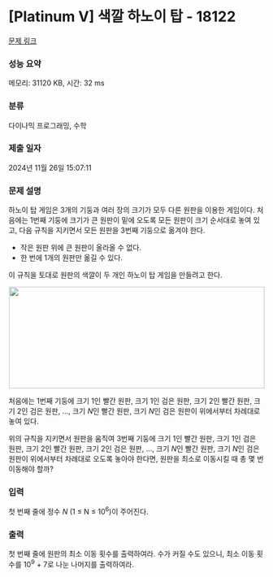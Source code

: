 # [Platinum V] 색깔 하노이 탑 - 18122 

[문제 링크](https://www.acmicpc.net/problem/18122) 

### 성능 요약

메모리: 31120 KB, 시간: 32 ms

### 분류

다이나믹 프로그래밍, 수학

### 제출 일자

2024년 11월 26일 15:07:11

### 문제 설명

<p>하노이 탑 게임은 3개의 기둥과 여러 장의 크기가 모두 다른 원판을 이용한 게임이다. 처음에는 1번째 기둥에 크기가 큰 원판이 밑에 오도록 모든 원판이 크기 순서대로 놓여 있고, 다음 규칙을 지키면서 모든 원판을 3번째 기둥으로 옮겨야 한다.</p>

<ul>
	<li>작은 원판 위에 큰 원판이 올라올 수 없다.</li>
	<li>한 번에 1개의 원판만 옮길 수 있다.</li>
</ul>

<p>이 규칙을 토대로 원판의 색깔이 두 개인 하노이 탑 게임을 만들려고 한다.</p>

<p style="text-align: center;"><img alt="" src="https://upload.acmicpc.net/d952ce38-90ae-4882-a9b4-5c4b23701599/-/preview/" style="width: 503px; height: 200px;"></p>

<p>처음에는 1번째 기둥에 크기 1인 빨간 원판, 크기 1인 검은 원판, 크기 2인 빨간 원판, 크기 2인 검은 원판, …, 크기 <em>N</em>인 빨간 원판, 크기 <em>N</em>인 검은 원판이 위에서부터 차례대로 놓여 있다.</p>

<p>위의 규칙을 지키면서 원판을 움직여 3번째 기둥에 크기 1인 빨간 원판, 크기 1인 검은 원판, 크기 2인 빨간 원판, 크기 2인 검은 원판, …, 크기 <em>N</em>인 빨간 원판, 크기 <em>N</em>인 검은 원판이 위에서부터 차례대로 오도록 놓아야 한다면, 원판을 최소로 이동시킬 때 총 몇 번 이동해야 할까?</p>

### 입력 

 <p>첫 번째 줄에 정수 <em>N </em>(1 ≤ N ≤ 10<sup>6</sup>)이 주어진다.</p>

### 출력 

 <p>첫 번째 줄에 원판의 최소 이동 횟수를 출력하여라. 수가 커질 수도 있으니, 최소 이동 횟수를 10<sup>9</sup> + 7로 나눈 나머지를 출력하여라.</p>

